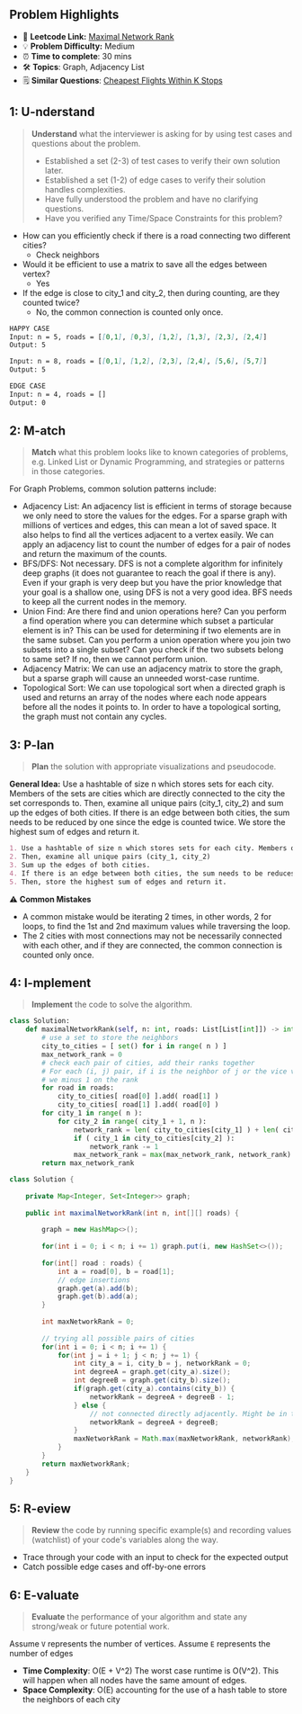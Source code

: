 ## Problem Highlights

* 🔗 **Leetcode Link:** [Maximal Network Rank](https://leetcode.com/problems/maximal-network-rank)
* 💡 **Problem Difficulty:** Medium
* ⏰ **Time to complete**: 30 mins
* 🛠️ **Topics**: Graph, Adjacency List
* 🗒️ **Similar Questions**: [Cheapest Flights Within K Stops
](https://leetcode.com/problems/cheapest-flights-within-k-stops/)

    
## 1: U-nderstand
 
> **Understand** what the interviewer is asking for by using test cases and questions about the problem.
> 
> - Established a set (2-3) of test cases to verify their own solution later.
> - Established a set (1-2) of edge cases to verify their solution handles complexities.
> - Have fully understood the problem and have no clarifying questions.
> - Have you verified any Time/Space Constraints for this problem?

- How can you efficiently check if there is a road connecting two different cities?
  -  Check neighbors
- Would it be efficient to use a matrix to save all the edges between vertex?
  - Yes
- If the edge is close to city_1 and city_2, then during counting, are they counted twice?
  - No, the common connection is counted only once.


```markdown
HAPPY CASE
Input: n = 5, roads = [[0,1], [0,3], [1,2], [1,3], [2,3], [2,4]]
Output: 5

Input: n = 8, roads = [[0,1], [1,2], [2,3], [2,4], [5,6], [5,7]]
Output: 5

EDGE CASE
Input: n = 4, roads = []
Output: 0
```   
    
## 2: M-atch

> **Match** what this problem looks like to known categories of problems, e.g. Linked List or Dynamic Programming, and strategies or patterns in those categories.

For Graph Problems, common solution patterns include:

- Adjacency List: An adjacency list is efficient in terms of storage because we only need to store the values for the edges. For a sparse graph with millions of vertices and edges, this can mean a lot of saved space. It also helps to find all the vertices adjacent to a vertex easily. We can apply an adjacency list to count the number of edges for a pair of nodes and return the maximum of the counts.
- BFS/DFS: Not necessary. DFS is not a complete algorithm for infinitely deep graphs (it does not guarantee to reach the goal if there is any). Even if your graph is very deep but you have the prior knowledge that your goal is a shallow one, using DFS is not a very good idea.
BFS needs to keep all the current nodes in the memory.
- Union Find: Are there find and union operations here? Can you perform a find operation where you can determine which subset a particular element is in? This can be used for determining if two elements are in the same subset. Can you perform a union operation where you join two subsets into a single subset? Can you check if the two subsets belong to same set? If no, then we cannot perform union. 
- Adjacency Matrix: We can use an adjacency matrix to store the graph, but a sparse graph will cause an unneeded worst-case runtime.
- Topological Sort: We can use topological sort when a directed graph is used and returns an array of the nodes where each node appears before all the nodes it points to. In order to have a topological sorting, the graph must not contain any cycles.


## 3: P-lan

> **Plan** the solution with appropriate visualizations and pseudocode.

**General Idea:** Use a hashtable of size n which stores sets for each city. Members of the sets are cities which are directly connected to the city the set corresponds to. Then, examine all unique pairs (city_1, city_2) and sum up the edges of both cities. If there is an edge between both cities, the sum needs to be reduced by one since the edge is counted twice. We store the highest sum of edges and return it.

```markdown
1. Use a hashtable of size n which stores sets for each city. Members of the sets are cities which are directly connected to the city the set corresponds to.
2. Then, examine all unique pairs (city_1, city_2)
3. Sum up the edges of both cities.
4. If there is an edge between both cities, the sum needs to be reduces by 1 since the edge is counted 2x.
5. Then, store the highest sum of edges and return it.
```

⚠️ **Common Mistakes**

- A common mistake would be iterating 2 times, in other words, 2 for loops, to find the 1st and 2nd maximum values while traversing the loop.
- The 2 cities with most connections may not be necessarily connected with each other, and if they are connected, the common connection is counted only once.
 
## 4: I-mplement

> **Implement** the code to solve the algorithm.

```python
class Solution:
    def maximalNetworkRank(self, n: int, roads: List[List[int]]) -> int:
        # use a set to store the neighbors
        city_to_cities = [ set() for i in range( n ) ]
        max_network_rank = 0
        # check each pair of cities, add their ranks together
        # For each (i, j) pair, if i is the neighbor of j or the vice versa,
        # we minus 1 on the rank
        for road in roads:
            city_to_cities[ road[0] ].add( road[1] )
            city_to_cities[ road[1] ].add( road[0] )
        for city_1 in range( n ):
            for city_2 in range( city_1 + 1, n ):
                network_rank = len( city_to_cities[city_1] ) + len( city_to_cities[city_2] )
                if ( city_1 in city_to_cities[city_2] ):
                    network_rank -= 1
                max_network_rank = max(max_network_rank, network_rank)
        return max_network_rank
```
```java
class Solution {
    
    private Map<Integer, Set<Integer>> graph;
    
    public int maximalNetworkRank(int n, int[][] roads) {
        
        graph = new HashMap<>();
        
        for(int i = 0; i < n; i += 1) graph.put(i, new HashSet<>());
        
        for(int[] road : roads) {
            int a = road[0], b = road[1];
            // edge insertions
            graph.get(a).add(b); 
            graph.get(b).add(a);
        }
        
        int maxNetworkRank = 0;
        
        // trying all possible pairs of cities
        for(int i = 0; i < n; i += 1) {
            for(int j = i + 1; j < n; j += 1) {
                int city_a = i, city_b = j, networkRank = 0;
                int degreeA = graph.get(city_a).size();
                int degreeB = graph.get(city_b).size();
                if(graph.get(city_a).contains(city_b)) {
                    networkRank = degreeA + degreeB - 1;
                } else {
                    // not connected directly adjacently. Might be in the same component or in different components.
                    networkRank = degreeA + degreeB;
                }
                maxNetworkRank = Math.max(maxNetworkRank, networkRank);
            }
        }
        return maxNetworkRank;
    }
}
```
    
## 5: R-eview

> **Review** the code by running specific example(s) and recording values (watchlist) of your code's variables along the way.

- Trace through your code with an input to check for the expected output
- Catch possible edge cases and off-by-one errors

## 6: E-valuate

> **Evaluate** the performance of your algorithm and state any strong/weak or future potential work.

Assume `V` represents the number of vertices.
Assume `E` represents the number of edges

* **Time Complexity**: O(E + V^2) The worst case runtime is O(V^2). This will happen when all nodes have the same amount of edges.
* **Space Complexity**: O(E) accounting for the use of a hash table to store the neighbors of each city
